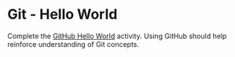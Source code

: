 # Git - Hello World
Complete the [GitHub Hello World](https://guides.github.com/activities/hello-world/) activity. Using GitHub should help reinforce understanding of Git concepts.